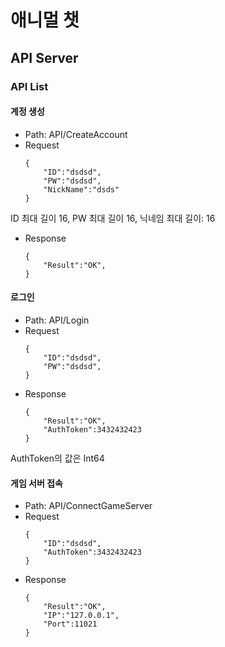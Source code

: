 # 애니멀 챗
  
## API Server 
### API List
#### 계정 생성 
- Path: API/CreateAccount
- Request  
	```
	{
		"ID":"dsdsd",
		"PW":"dsdsd",
		"NickName":"dsds"
	}
	```   
ID 최대 길이 16, PW 최대 길이 16, 닉네임 최대 길이: 16    
- Response  
	```
	{
		"Result":"OK",
	}
	```
    
#### 로그인
- Path: API/Login
- Request  
	```
	{
		"ID":"dsdsd",
		"PW":"dsdsd",
	}
	```  
- Response  
	```
	{
		"Result":"OK",
		"AuthToken":3432432423
	}
	```  
AuthToken의 값은 Int64  
  
#### 게임 서버 접속
- Path: API/ConnectGameServer
- Request  
	```
	{
		"ID":"dsdsd",
		"AuthToken":3432432423
	}
	```  
- Response  
	```
	{
		"Result":"OK",
		"IP":"127.0.0.1",
		"Port":11021
	}
	```    
  
  